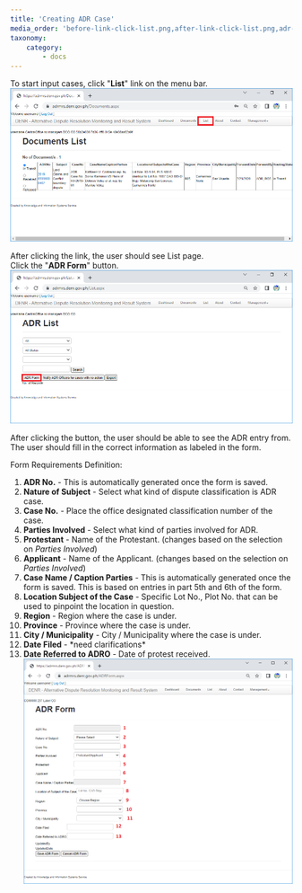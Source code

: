 ```yaml
---
title: 'Creating ADR Case'
media_order: 'before-link-click-list.png,after-link-click-list.png,adr-form-for-def.png'
taxonomy:
    category:
        - docs
---
```


To start input cases, click "**List**" link on the menu bar.
![before-link-click-list](before-link-click-list.png "before-link-click-list")

After clicking the link, the user should see List page.</br>
Click the "**ADR Form**" button.
![after-link-click-list](after-link-click-list.png "after-link-click-list")

After clicking the button, the user should be able to see the ADR entry from.</br>
The user should fill in the correct information as labeled in the form.

Form Requirements Definition:
1.	**ADR No.** - This is automatically generated once the form is saved.
2.	**Nature of Subject** - Select what kind of dispute classification is ADR case.
3.	**Case No.** - Place the office designated classification number of the case.
4.	**Parties Involved** - Select what kind of parties involved for ADR.
5.	**Protestant** - Name of the Protestant. (changes based on the selection on _Parties Involved_)
6.	**Applicant** - Name of the Applicant. (changes based on the selection on _Parties Involved_)
7.	**Case Name / Caption Parties**	-  This is automatically generated once the form is saved. This is based on entries in part 5th and 6th of the form.
8.	**Location Subject of the Case** - Specific Lot No., Plot No. that can be used to pinpoint the location in question.
9.	**Region** - Region where the case is under.
10.	**Province** - Province where the case is under.
11.	**City / Municipality** - City / Municipality where the case is under.
12.	**Date Filed** - \*need clarifications\*
13.	**Date Referred to ADRO** - Date of protest received.
![adr-form-for-def](adr-form-for-def.png "adr-form-for-def")
